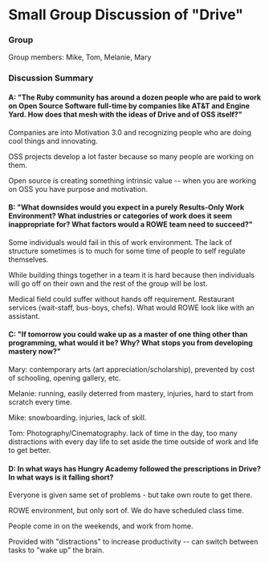 # Small Group Discussion of "Drive"

### Group

Group members: Mike, Tom, Melanie, Mary

### Discussion Summary

#### A: "The Ruby community has around a dozen people who are paid to work on Open Source Software full-time by companies like AT&T and Engine Yard. How does that mesh with the ideas of Drive and of OSS itself?"

Companies are into Motivation 3.0 and recognizing people who are doing cool things and innovating.

OSS projects develop a lot faster because so many people are working on them.

Open source is creating something intrinsic value --  when you are working on OSS you have purpose and motivation.

#### B: "What downsides would you expect in a purely Results-Only Work Environment? What industries or categories of work does it seem inappropriate for? What factors would a ROWE team need to succeed?"

Some individuals would fail in this of work environment. The lack of structure sometimes is to much for some time of people to self regulate themselves. 

While building things together in a team it is hard because then individuals will go off on their own and the rest of the group will be lost.

Medical field could suffer without hands off requirement.  Restaurant services (wait-staff, bus-boys, chefs).  What would ROWE look like with an assistant.

#### C: "If tomorrow you could wake up as a master of one thing other than programming, what would it be? Why? What stops you from developing mastery now?"

Mary: contemporary arts (art appreciation/scholarship), prevented by cost of schooling, opening gallery, etc.

Melanie: running, easily deterred from mastery, injuries, hard to start from scratch every time.

Mike: snowboarding.  injuries, lack of skill.

Tom: Photography/Cinematography. lack of time in the day, too many distractions with every day life to set aside the time outside of work and life to get better.

#### D: In what ways has Hungry Academy followed the prescriptions in Drive? In what ways is it falling short?

Everyone is given same set of problems - but take own route to get there. 

ROWE environment, but only sort of. We do have scheduled class time. 

People come in on the weekends, and work from home. 

Provided with "distractions" to increase productivity -- can switch between tasks to "wake up" the brain. 